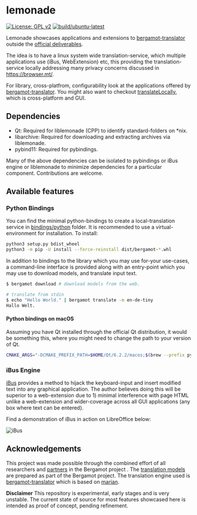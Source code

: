 # lemonade

[![License: GPL v2](https://img.shields.io/badge/License-GPL%20v2-blue.svg)](https://www.gnu.org/licenses/old-licenses/gpl-2.0.en.html) 
[![build/ubuntu-latest](https://github.com/jerinphilip/lemonade/actions/workflows/main.yml/badge.svg)](./.github/workflows/main.yml)


Lemonade showcases applications and extensions to
[bergamot-translator](https://github.com/browsermt/bergamot-translator) outside
the [official deliverables](https://browser.mt/deliverables). 

The idea is to have a linux system wide translation-service, which multiple
applications use (iBus, WebExtension) etc, this providing the
translation-service locally addressing many privacy concerns discussed in
https://browser.mt/. 

For library, cross-platfrom, configurability look at the applications offered
by [bergamot-translator](https://github.com/browsermt/bergamot-translator).
You might also want to checkout
[translateLocally](https://github.com/XapaJIaMnu/translateLocally), which is
cross-platform and GUI.

## Dependencies

- Qt: Required for liblemonade (CPP) to identify standard-folders on \*nix.
- libarchive: Required for downloading and extracting archives via liblemonade.
- pybind11: Required for pybindings.

Many of the above dependencies can be isolated to pybindings or iBus engine or
liblemonade to minimize dependencies for a particular component. Contributions
are welcome.

## Available features

### Python Bindings

You can find the minimal python-bindings to create a local-translation service
in [bindings/python](./bindings/python) folder. 
It is recommended to use a virtual-environment for installation. To install:

```bash
python3 setup.py bdist_wheel
python3 -m pip -U install --force-reinstall dist/bergamot-*.whl
```

In addition to bindings to the library which you may use for-your use-cases, a
command-line interface is provided along with an entry-point which you may use
to download models, and translate input text.

```bash
$ bergamot download # download models from the web.

# translate from stdin
$ echo "Hello World." | bergamot translate -m en-de-tiny  
Hallo Welt.

```

#### Python bindings on macOS
Assuming you have Qt installed through the official Qt distribution, it would
be something this, where you might need to change the path to your version of
Qt.

```sh
CMAKE_ARGS="-DCMAKE_PREFIX_PATH=$HOME/Qt/6.2.2/macos;$(brew --prefix pybind11)" pip3 install path/to/lemonade
```

### iBus Engine

[iBus](https://en.wikipedia.org/wiki/Intelligent_Input_Bus) provides a method
to hijack the keyboard-input and insert modified text into any graphical
application. The author believes doing this will be superior to a web-extension
due to 1) minimal interference with page HTML unlike a web-extension and
wider-coverage across all GUI applications (any box where text can be entered).

Find a demonstration of iBus in action on LibreOffice below:

![iBus](https://user-images.githubusercontent.com/727292/147791520-b3732b87-a142-4f95-b1a9-75e49e9488df.gif)

## Acknowledgements

This project was made possible through the combined effort of all researchers
and [partners](https://browser.mt/partners/) in the Bergamot project . The
[translation models](https://github.com/browsermt/students) are prepared as
part of the Bergamot project. The translation engine used is
[bergamot-translator](https://github.com/browsermt/bergamot-translator) which
is based on [marian](https://github.com/marian-nmt/marian-dev).

**Disclaimer** This repository is experimental, early stages and is very
unstable. The current state of source for most features showcased here is
intended as proof of concept, pending refinement.
